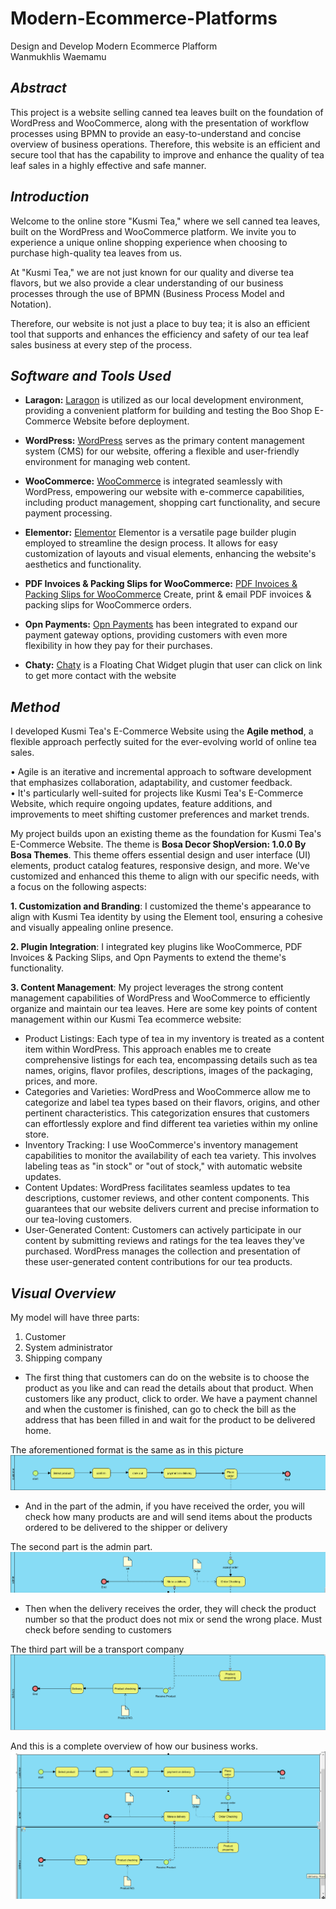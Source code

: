 # Modern-Ecommerce-Platforms
Design and Develop Modern Ecommerce Plafform </br>
Wanmukhlis Waemamu

## *Abstract*
This project is a website selling canned tea leaves built on the foundation of WordPress and WooCommerce, along with the presentation of workflow processes using BPMN to provide an easy-to-understand and concise overview of business operations. Therefore, this website is an efficient and secure tool that has the capability to improve and enhance the quality of tea leaf sales in a highly effective and safe manner.

## *Introduction*
Welcome to the online store "Kusmi Tea," where we sell canned tea leaves, built on the WordPress and WooCommerce platform. We invite you to experience a unique online shopping experience when choosing to purchase high-quality tea leaves from us.

At "Kusmi Tea," we are not just known for our quality and diverse tea flavors, but we also provide a clear understanding of our business processes through the use of BPMN (Business Process Model and Notation).

Therefore, our website is not just a place to buy tea; it is also an efficient tool that supports and enhances the efficiency and safety of our tea leaf sales business at every step of the process.

## *Software and Tools Used*
- **Laragon:** [Laragon](https://laragon.org/why-laragon/) is utilized as our local development environment, providing a convenient platform for building and testing the Boo Shop E-Commerce Website before deployment.

- **WordPress:** [WordPress](https://th.wordpress.org/) serves as the primary content management system (CMS) for our website, offering a flexible and user-friendly environment for managing web content.

- **WooCommerce:** [WooCommerce](https://woocommerce.com/) is integrated seamlessly with WordPress, empowering our website with e-commerce capabilities, including product management, shopping cart functionality, and secure payment processing.

- **Elementor:** [Elementor](https://elementor.com/) Elementor is a versatile page builder plugin employed to streamline the design process. It allows for easy customization of layouts and visual elements, enhancing the website's aesthetics and functionality.

- **PDF Invoices & Packing Slips for WooCommerce:** [PDF Invoices & Packing Slips for WooCommerce](https://wordpress.org/plugins/woocommerce-pdf-invoices-packing-slips/) Create, print & email PDF invoices & packing slips for WooCommerce orders.

- **Opn Payments:** [Opn Payments](https://et.wordpress.org/plugins/omise/) has been integrated to expand our payment gateway options, providing customers with even more flexibility in how they pay for their purchases.

- **Chaty:** [Chaty](https://wordpress.org/plugins/chaty/") is a Floating Chat Widget plugin that user can click on link to get more contact with the website

## *Method*
I developed Kusmi Tea's E-Commerce Website using the **Agile method**, a flexible approach perfectly suited for the ever-evolving world of online tea sales. </br>

• Agile is an iterative and incremental approach to software development that emphasizes collaboration, adaptability, and customer feedback. </br>
• It's particularly well-suited for projects like Kusmi Tea's E-Commerce Website, which require ongoing updates, feature additions, and improvements to meet shifting customer preferences and market trends.</br>


My project builds upon an existing theme as the foundation for Kusmi Tea's E-Commerce Website. The theme is **Bosa Decor ShopVersion: 1.0.0 By Bosa Themes**. This theme offers essential design and user interface (UI) elements, product catalog features, responsive design, and more. We've customized and enhanced this theme to align with our specific needs, with a focus on the following aspects:

**1. Customization and Branding**: I customized the theme's appearance to align with Kusmi Tea identity by using the Element tool, ensuring a cohesive and visually appealing online presence.

**2. Plugin Integration**: I integrated key plugins like WooCommerce, PDF Invoices & Packing Slips, and Opn Payments to extend the theme's functionality.

**3. Content Management**: My project leverages the strong content management capabilities of WordPress and WooCommerce to efficiently organize and maintain our tea leaves. Here are some key points of content management within our Kusmi Tea ecommerce website:
- Product Listings: Each type of tea in my inventory is treated as a content item within WordPress. This approach enables me to create comprehensive listings for each tea, encompassing details such as tea names, origins, flavor profiles, descriptions, images of the packaging, prices, and more.
- Categories and Varieties: WordPress and WooCommerce allow me to categorize and label tea types based on their flavors, origins, and other pertinent characteristics. This categorization ensures that customers can effortlessly explore and find different tea varieties within my online store.
- Inventory Tracking: I use WooCommerce's inventory management capabilities to monitor the availability of each tea variety. This involves labeling teas as "in stock" or "out of stock," with automatic website updates.
- Content Updates: WordPress facilitates seamless updates to tea descriptions, customer reviews, and other content components. This guarantees that our website delivers current and precise information to our tea-loving customers.
- User-Generated Content: Customers can actively participate in our content by submitting reviews and ratings for the tea leaves they've purchased. WordPress manages the collection and presentation of these user-generated content contributions for our tea products.

## *Visual Overview*



My model will have three parts: 
1. Customer
2. System administrator
3. Shipping company

- The first thing that customers can do on the website is to choose the product as you like and can read the details about that product. When customers like any product, click to order. We have a payment channel and when the customer is finished, can go to check the bill as the address that has been filled in and wait for the product to be delivered home.

The aforementioned format is the same as in this picture
![Digram img](img/Customer.png)

- And in the part of the admin, if you have received the order, you will check how many products are and will send items about the products ordered to be delivered to the shipper or delivery

The second part is the admin part.
![Digram img](img/Admin.png)

- Then when the delivery receives the order, they will check the product number so that the product does not mix or send the wrong place. Must check before sending to customers

The third part will be a transport company
![Digram img](img/Delivery.png)

And this is a complete overview of how our business works.
![Digram img](img/All.png)

